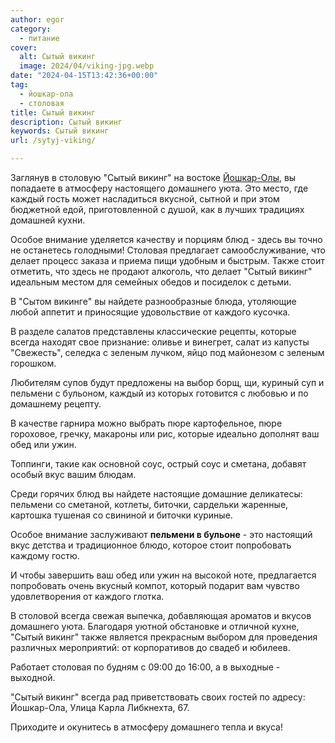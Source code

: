 ```yaml
---
author: egor
category:
  - питание
cover:
  alt: Сытый викинг
  image: 2024/04/viking-jpg.webp
date: "2024-04-15T13:42:36+00:00"
tag:
  - йошкар-ола
  - столовая
title: Сытый викинг
description: Сытый викинг
keywords: Сытый викинг
url: /sytyj-viking/

---
```

Заглянув в столовую "Сытый викинг" на востоке [Йошкар-Олы](/2910-yoshkar-ola/), вы попадаете в атмосферу настоящего домашнего уюта. Это место, где каждый гость может насладиться вкусной, сытной и при этом бюджетной едой, приготовленной с душой, как в лучших традициях домашней кухни.

Особое внимание уделяется качеству и порциям блюд \- здесь вы точно не останетесь голодными! Столовая предлагает самообслуживание, что делает процесс заказа и приема пищи удобным и быстрым. Также стоит отметить, что здесь не продают алкоголь, что делает "Сытый викинг" идеальным местом для семейных обедов и посиделок с детьми.

В "Сытом викинге" вы найдете разнообразные блюда, утоляющие любой аппетит и приносящие удовольствие от каждого кусочка.

В разделе салатов представлены классические рецепты, которые всегда находят свое признание: оливье и винегрет, салат из капусты "Свежесть", селедка с зеленым лучком, яйцо под майонезом с зеленым горошком.

Любителям супов будут предложены на выбор борщ, щи, куриный суп и пельмени с бульоном, каждый из которых готовится с любовью и по домашнему рецепту.

В качестве гарнира можно выбрать пюре картофельное, пюре гороховое, гречку, макароны или рис, которые идеально дополнят ваш обед или ужин.

Топпинги, такие как основной соус, острый соус и сметана, добавят особый вкус вашим блюдам.

Среди горячих блюд вы найдете настоящие домашние деликатесы: пельмени со сметаной, котлеты, биточки, сардельки жаренные, картошка тушеная со свининой и биточки куриные.

Особое внимание заслуживают **пельмени в бульоне** \- это настоящий вкус детства и традиционное блюдо, которое стоит попробовать каждому гостю.

И чтобы завершить ваш обед или ужин на высокой ноте, предлагается попробовать очень вкусный компот, который подарит вам чувство удовлетворения от каждого глотка.

В столовой всегда свежая выпечка, добавляющая ароматов и вкусов домашнего уюта. Благодаря уютной обстановке и отличной кухне, "Сытый викинг" также является прекрасным выбором для проведения различных мероприятий: от корпоративов до свадеб и юбилеев.

Работает столовая по будням с 09:00 до 16:00, а в выходные - выходной.

"Сытый викинг" всегда рад приветствовать своих гостей по адресу: Йошкар-Ола, Улица Карла Либкнехта, 67.

Приходите и окунитесь в атмосферу домашнего тепла и вкуса!
